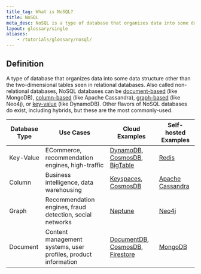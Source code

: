 ```yaml
---
title_tag: What is NoSQL?
title: NoSQL
meta_desc: NoSQL is a type of database that organizes data into some data structure other than the two-dimensional tables seen in relational databases.
layout: glossary/single
aliases:
    - /tutorials/glossary/nosql/
---
```


## Definition

A type of database that organizes data into some data structure other than the two-dimensional tables seen in relational databases. Also called non-relational databases, NoSQL databases can be [document-based](/tutorials/glossary/document-oriented/) (like MongoDB), [column-based](/tutorials/glossary/column-oriented/) (like Apache Cassandra), [graph-based](/tutorials/glossary/graph-oriented/) (like Neo4j), or [key-value](/tutorials/glossary/key-value/) (like DynamoDB). Other flavors of NoSQL databases do exist, including hybrids, but these are the most commonly-used.

| Database Type 	| Use Cases                                                      	| Cloud Examples                  	| Self-hosted Examples 	|
|---------------	|----------------------------------------------------------------	|---------------------------------	|----------------------	|
| Key-Value     	| ECommerce, recommendation engines, high-traffic                	| [DynamoDB](https://aws.amazon.com/dynamodb/), [CosmosDB](https://azure.microsoft.com/en-us/services/cosmos-db/), [BigTable](https://cloud.google.com/bigtable)    	| [Redis](https://redis.io/)                	|
| Column        	| Business intelligence, data warehousing                        	| [Keyspaces](https://aws.amazon.com/keyspaces/), [CosmosDB](https://azure.microsoft.com/en-us/services/cosmos-db/)             	| [Apache Cassandra](https://cassandra.apache.org/_/index.html)     	|
| Graph         	| Recommendation engines, fraud detection, social networks       	| [Neptune](https://aws.amazon.com/neptune/)                         	| [Neo4j](https://neo4j.com/)                	|
| Document      	| Content management systems, user profiles, product information 	| [DocumentDB](https://aws.amazon.com/documentdb/), [CosmosDB](https://azure.microsoft.com/en-us/services/cosmos-db/), [Firestore](https://firebase.google.com/docs/firestore) 	| [MongoDB](https://www.mongodb.com/)              	|
